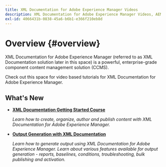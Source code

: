 ```yaml
---
title: XML Documentation for Adobe Experience Manager Videos
description: XML Documentation for Adobe Experience Manager Videos, AEM XML Add-on, AEM XML Plugin, AEM DoX, and AEM Dox
exl-id: 4066431b-0838-45a6-b6b1-e366f210eb8d
---
```

# Overview {#overview}

XML Documentation for Adobe Experience Manager (referred to as XML Documentation solution later in this space) is a powerful, enterprise-grade component content management solution (CCMS). 

Check out this space for video based tutorials for XML Documentation for Adobe Experience Manager. 

## What's New

* **[XML Documentation Getting Started Course](course-1/overview.md)**

    *Learn how to create, organize, author and publish content with XML Documentation for Adobe Experience Manager.*


* **[Output Generation with XML Documentation](course-2/overview.md)**

    *Learn how to generate output using XML Documentation for Adobe Experience Manager. Learn about various features available for output generation - reports, baselines, conditions, troubleshooting, bulk publishing and activation.*